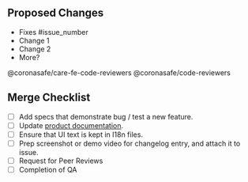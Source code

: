 ## Proposed Changes

- Fixes #issue_number
- Change 1
- Change 2
- More?

@coronasafe/care-fe-code-reviewers @coronasafe/code-reviewers

## Merge Checklist

- [ ] Add specs that demonstrate bug / test a new feature.
- [ ] Update [product documentation](https://docs.coronasafe.network/coronasafe-care-documentation/architecture/architecture-and-layering-of-care).
- [ ] Ensure that UI text is kept in I18n files.
- [ ] Prep screenshot or demo video for changelog entry, and attach it to issue.
- [ ] Request for Peer Reviews
- [ ] Completion of QA
